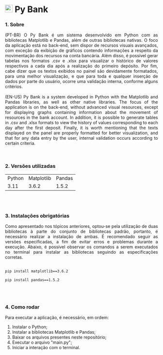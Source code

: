 # <img src="https://user-images.githubusercontent.com/110633725/224460842-e58596da-f9b9-43bc-a81e-d9d36289ea37.png" height="25"> Py Bank

### 1. Sobre
<div align="justify">
  (PT-BR) O Py Bank é um sistema desenvolvido em Python com as bibliotecas Matplotlib e Pandas, além de outras bibliotecas nativas. O foco da aplicação está no 
  back-end, sem dispor de recursos visuais avançados, com exceção da exibição de gráficos contendo informações a respeito da movimentação dos recursos na conta 
  bancária. Além disso, é possível gerar tabelas nos formatos .csv e .xlsx para visualizar o histórico de valores respectivos a cada dia após a realização do 
  primeiro depósito. Por fim, cabe dizer que os textos exibidos no painel são devidamente formatados, para uma melhor visualização, e que para toda e qualquer 
  inserção de dados por parte do usuário, ocorre uma validação interna, conforme alguns critérios.
  <br><br>
  (EN-US) Py Bank is a system developed in Python with the Matplotlib and Pandas libraries, as well as other native libraries. The focus of the application is on 
  the back-end, without advanced visual resources, except for displaying graphs containing information about the movement of resources in the bank account. In 
  addition, it is possible to generate tables in .csv and .xlsx formats to view the history of values corresponding to each day after the first deposit. Finally, 
  it is worth mentioning that the texts displayed on the panel are properly formatted for better visualization, and that for any data entry by the user, internal 
  validation occurs according to certain criteria.
</div>
<br><br>

### 2. Versões utilizadas
<table>
  <tr>
    <td>Python</td>
    <td>Matplotlib</td>
    <td>Pandas</td>
  </tr>
  <tr>
    <td>3.11</td>
    <td>3.6.2</td>
    <td>1.5.2</td>
  </tr>
</table>
<br><br>

### 3. Instalações obrigatórias
<div align="justify">
  Como apresentado nos tópicos anteriores, optou-se pela utilização de duas bibliotecas à parte do conjunto de bibliotecas padrão, portanto, é necessário realizar 
  a instalação de ambas. É recomendado seguir as versões especificadas, a fim de evitar erros e problemas durante a execução. Abaixo, é possível observar os 
  comandos a serem executados no terminal para instalar as bibliotecas seguindo as especificações corretas.
</div>
<br>

```bash
pip install matplotlib==3.6.2
```
```bash
pip install pandas==1.5.2
```
<br><br>

### 4. Como rodar
Para executar a aplicação, é necessário, em ordem:
1. Instalar o Python;
2. Instalar a bibliotecas Matplotlib e Pandas;
3. Baixar os arquivos presentes neste repositório;
4. Executar o arquivo "main.py";
5. Iniciar a interação com o terminal.
